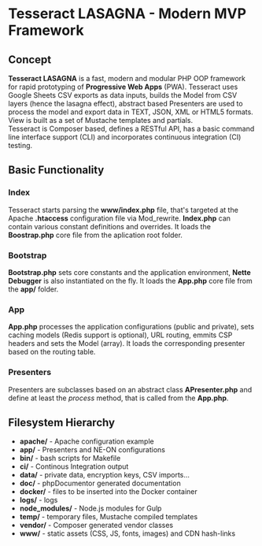 # Tesseract LASAGNA - Modern MVP Framework

## Concept

**Tesseract LASAGNA** is a fast, modern and modular PHP OOP framework for rapid prototyping of **Progressive Web Apps** (PWA). Tesseract uses Google Sheets CSV exports as data inputs, builds the Model from CSV layers (hence the lasagna effect), abstract based Presenters are used to process the model and export data in TEXT, JSON, XML or HTML5 formats. View is built as a set of Mustache templates and partials.  
Tesseract is Composer based, defines a RESTful API, has a basic command line interface support (CLI) and incorporates continuous integration (CI) testing.

## Basic Functionality

### Index

Tesseract starts parsing the **www/index.php** file, that's targeted at the Apache **.htaccess** configuration file via Mod_rewrite. **Index.php** can contain various constant definitions and overrides. It loads the **Boostrap.php** core file from the aplication root folder.

### Bootstrap

**Bootstrap.php** sets core constants and the application environment, **Nette Debugger** is also instantiated on the fly. It loads the **App.php** core file from the **app/** folder.

### App

**App.php** processes the application configurations (public and private), sets caching models (Redis support is optional), URL routing, emmits CSP headers and sets the Model (array). It loads the corresponding presenter based on the routing table.

### Presenters

Presenters are subclasses based on an abstract class **APresenter.php** and define at least the *process* method, that is called from the **App.php**.

## Filesystem Hierarchy

- **apache/** - Apache configuration example
- **app/** - Presenters and NE-ON configurations
- **bin/** - bash scripts for Makefile
- **ci/** - Continous Integration output
- **data/** - private data, encryption keys, CSV imports...
- **doc/** - phpDocumentor generated documentation
- **docker/** - files to be inserted into the Docker container
- **logs/** - logs
- **node_modules/** - Node.js modules for Gulp
- **temp/** - temporary files, Mustache compiled templates
- **vendor/** - Composer generated vendor classes
- **www/** - static assets (CSS, JS, fonts, images) and CDN hash-links

